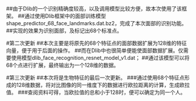 ##由于Dlib的一个识别精确度较高，以及调用模型比较方便，故本次使用了该框架。
##通过使用Dlib框架中的面部训练模型shape_predictor_68_face_landmarks.dat.bz2，完成了本次面部的识别功能。
##实现的效果为识别面部，及标记出68个标准点。

#第二次更新
##本次主要是将原先的68个特征点的面部数据扩展为128维的特征向量，便于用于后面的操作。
##而在Dlib中也很简单便能使面部数据扩展。仅需要使用模型dlib_face_recognition_resnet_model_v1.dat；
##通过该模型可以将68个点进行扩展，最终输出为一个128维的数据。

#第三次更新
##本次将是生物特征的最后一次更新。
###通过使用68个特征点形成的128维数据，将对比图像的同一维度下的数据进行欧拉距离的计算，生成欧拉值。
###查阅资料可得，当欧拉值的总和小于128时，便可以确定为同一个人。